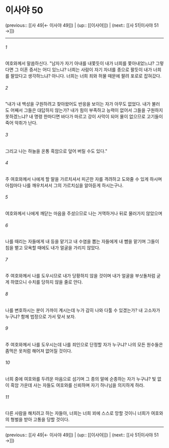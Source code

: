# 이사야 50

(previous:: [[사 49|← 이사야 49]]) | (up:: [[이사야]]) | (next:: [[사 51|이사야 51 →]])

***




###### 1 

여호와께서 말씀하신다. "남자가 자기 아내를 내쫓듯이 내가 너희를 쫓아내었느냐? 그렇다면 그 이혼 증서는 어디 있느냐? 너희는 사람이 자기 자녀를 종으로 팔듯이 내가 너희를 팔았다고 생각하느냐? 아니다. 너희는 너희 죄와 허물 때문에 팔려 포로로 잡혀갔다. 



###### 2 

"내가 내 백성을 구원하려고 찾아왔어도 반응을 보이는 자가 아무도 없었다. 내가 불러도 어째서 그들은 대답하지 않는가? 내가 힘이 부족하고 능력이 없어서 그들을 구원하지 못하겠느냐? 내 명령 한마디면 바다가 마르고 강이 사막이 되어 물이 없으므로 고기들이 죽어 악취가 난다. 



###### 3 

그리고 나는 하늘을 온통 흑암으로 덮어 버릴 수도 있다." 



###### 4 

주 여호와께서 나에게 할 말을 가르치셔서 피곤한 자를 격려하고 도와줄 수 있게 하시며 아침마다 나를 깨우치셔서 그의 가르치심을 알아듣게 하시는구나. 



###### 5 

여호와께서 나에게 깨닫는 마음을 주셨으므로 나는 거역하거나 뒤로 물러가지 않았으며 



###### 6 

나를 때리는 자들에게 내 등을 맡기고 내 수염을 뽑는 자들에게 내 뺨을 맡기며 그들이 침을 뱉고 모욕할 때에도 내가 얼굴을 가리지 않았다. 



###### 7 

주 여호와께서 나를 도우시므로 내가 당황하지 않을 것이며 내가 얼굴을 부싯돌처럼 굳게 하였으니 수치를 당하지 않을 줄로 안다. 



###### 8 

나를 변호하시는 분이 가까이 계시는데 누가 감히 나와 다툴 수 있겠는가? 내 고소자가 누구냐? 함께 법정으로 가서 맞서 보자. 



###### 9 

주 여호와께서 나를 도우시는데 나를 죄인으로 단정할 자가 누구냐? 나의 모든 원수들은 좀먹은 옷처럼 해어져 없어질 것이다. 



###### 10 

너희 중에 여호와를 두려운 마음으로 섬기며 그 종의 말에 순종하는 자가 누구냐? 빛 없이 흑암 가운데 사는 자들도 여호와를 신뢰하며 자기 하나님을 의지하게 하라. 



###### 11 

다른 사람을 해치려고 하는 자들아, 너희는 너희 꾀에 스스로 망할 것이니 너희가 여호와의 형벌을 받아 고통을 당할 것이다.

***

(previous:: [[사 49|← 이사야 49]]) | (up:: [[이사야]]) | (next:: [[사 51|이사야 51 →]])
